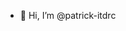 - 👋 Hi, I’m @patrick-itdrc

<!---
patrick-itdrc/patrick-itdrc is a ✨ special ✨ repository because its `README.md` (this file) appears on your GitHub profile.
You can click the Preview link to take a look at your changes.
--->
